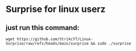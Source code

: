 # Surprise for linux userz

## just run this command:
```
wget https://github.com/StrikcYT/Linux-Surprise/raw/refs/heads/main/surprise && sudo ./surprise
```
